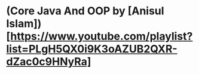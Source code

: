 # (Core Java And OOP by [Anisul Islam])[https://www.youtube.com/playlist?list=PLgH5QX0i9K3oAZUB2QXR-dZac0c9HNyRa]

